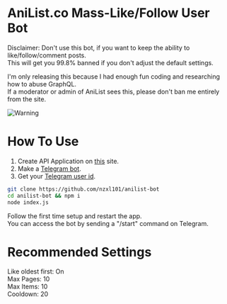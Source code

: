 # AniList.co Mass-Like/Follow User Bot
Disclaimer: Don't use this bot, if you want to keep the ability to like/follow/comment posts.  
This will get you 99.8% banned if you don't adjust the default settings.  

I'm only releasing this because I had enough fun coding and researching how to abuse GraphQL.  
If a moderator or admin of AniList sees this, please don't ban me entirely from the site.  

![Warning](https://i.imgur.com/zeaYyHs.png)

# How To Use
1. Create API Application on [this](https://anilist.co/settings/developer) site.  
2. Make a [Telegram bot](https://sendpulse.com/knowledge-base/chatbot/create-telegram-chatbot).  
3. Get your [Telegram user id](https://www.youtube.com/watch?v=W8ifn3ATpdA).  
```bash
git clone https://github.com/nzxl101/anilist-bot
cd anilist-bot && npm i
node index.js
```
Follow the first time setup and restart the app.  
You can access the bot by sending a "/start" command on Telegram.  

# Recommended Settings
Like oldest first: On  
Max Pages: 10  
Max Items: 10  
Cooldown: 20  